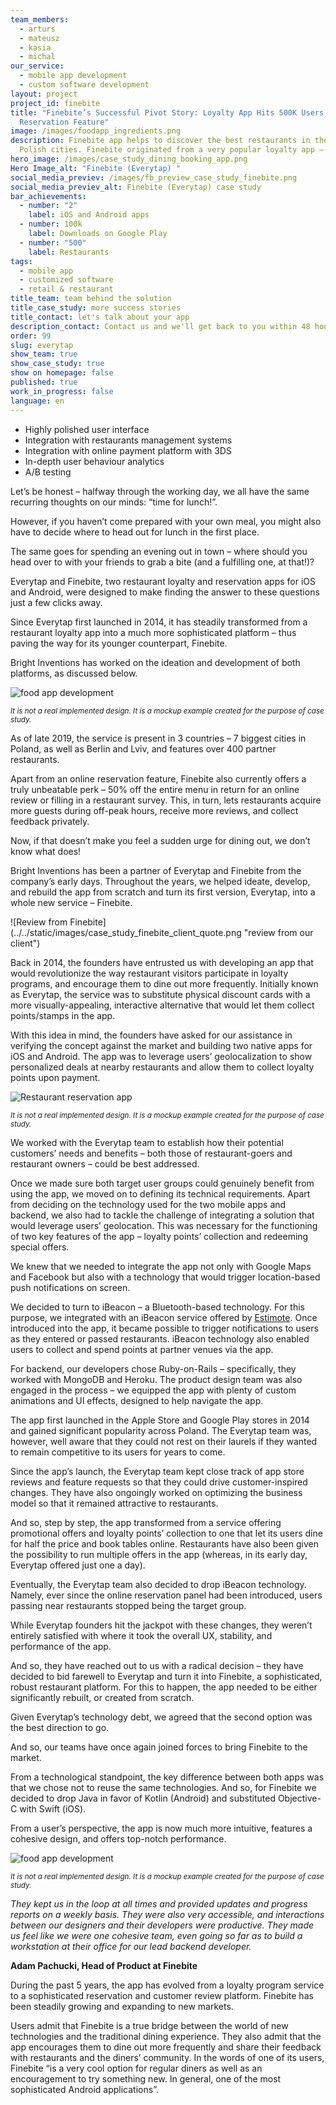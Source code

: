 ```yaml
---
team_members:
  - arturs
  - mateusz
  - kasia
  - michal
our_service:
  - mobile app development
  - custom software development
layout: project
project_id: finebite
title: "Finebite’s Successful Pivot Story: Loyalty App Hits 500K Users with New
  Reservation Feature"
image: /images/foodapp_ingredients.png
description: Finebite app helps to discover the best restaurants in the biggest
  Polish cities. Finebite originated from a very popular loyalty app – Everytap.
hero_image: /images/case_study_dining_booking_app.png
Hero Image_alt: "Finebite (Everytap) "
social_media_previev: /images/fb_preview_case_study_finebite.png
social_media_previev_alt: Finebite (Everytap) case study
bar_achievements:
  - number: "2"
    label: iOS and Android apps
  - number: 100k
    label: Downloads on Google Play
  - number: "500"
    label: Restaurants
tags:
  - mobile app
  - customized software
  - retail & restaurant
title_team: team behind the solution
title_case_study: more success stories
title_contact: let's talk about your app
description_contact: Contact us and we'll get back to you within 48 hours!
order: 99
slug: everytap
show_team: true
show_case_study: true
show on homepage: false
published: true
work_in_progress: false
language: en
---
```

<TitleWithIcon sectionTitle="main Finebite tech elements:" titleIcon="/images/main_features_icon.png" titleIconAlt="Main features:" />

* Highly polished user interface
* Integration with restaurants management systems
* Integration with online payment platform with 3DS
* In-depth user behaviour analytics
* A/B testing

<TitleWithIcon sectionTitle="about Finebite" titleIcon="/images/three_flags.svg" titleIconAlt="about Finebitey" />

Let’s be honest – halfway through the working day, we all have the same recurring thoughts on our minds: “time for lunch!”.

However, if you haven’t come prepared with your own meal, you might also have to decide where to head out for lunch in the first place.

The same goes for spending an evening out in town – where should you head over to with your friends to grab a bite (and a fulfilling one, at that!)?

Everytap and Finebite, two restaurant loyalty and reservation apps for iOS and Android, were designed to make finding the answer to these questions just a few clicks away.

Since Everytap first launched in 2014, it has steadily transformed from a restaurant loyalty app into a much more sophisticated platform – thus paving the way for its younger counterpart, Finebite.

Bright Inventions has worked on the ideation and development of both platforms, as discussed below.

![food app development](../../static/images/foodapp_spinach.png)

<sub>*It is not a real implemented design. It is a mockup example created for the purpose of case study.*</sub>

As of late 2019, the service is present in 3 countries – 7 biggest cities in Poland, as well as Berlin and Lviv, and features over 400 partner restaurants.

Apart from an online reservation feature, Finebite also currently offers a truly unbeatable perk – 50% off the entire menu in return for an online review or filling in a restaurant survey. This, in turn, lets restaurants acquire more guests during off-peak hours, receive more reviews, and collect feedback privately.

Now, if that doesn’t make you feel a sudden urge for dining out, we don’t know what does!

<AppStore googleApp='https://play.google.com/store/apps/details?id=com.everytap' srcGoogle='/images/google_play.png' altGoogleImage='Finebite Google Play' appStore='https://apps.apple.com/app/id894593031' srcAppStore='/images/app_store.png' altAppStoreImage='Finebite App Store' />

<TitleWithIcon sectionTitle="goal" titleIcon="/images/goal_title_section.png" titleIconAlt="goal" />

Bright Inventions has been a partner of Everytap and Finebite from the company’s early days. Throughout the years, we helped ideate, develop, and rebuild the app from scratch and turn its first version, Everytap, into a whole new service – Finebite.

<div className="image">![Review from Finebite](../../static/images/case_study_finebite_client_quote.png "review from our client")</div>

Back in 2014, the founders have entrusted us with developing an app that would revolutionize the way restaurant visitors participate in loyalty programs, and encourage them to dine out more frequently. Initially known as Everytap, the service was to substitute physical discount cards with a more visually-appealing, interactive alternative that would let them collect points/stamps in the app.

With this idea in mind, the founders have asked for our assistance in verifying the concept against the market and building two native apps for iOS and Android. The app was to leverage users’ geolocalization to show personalized deals at nearby restaurants and allow them to collect loyalty points upon payment.

![Restaurant reservation app](../../static/images/foodapp_trio2.png)

<sub>*It is not a real implemented design. It is a mockup example created for the purpose of case study.*</sub>

<AnchorLink href='#contactForm' text='let’s talk about your project'/>

<TitleWithIcon sectionTitle="process of Finebite development" titleIcon="/images/gearwheel.svg" titleIconAlt="process of developing Finebite" />

We worked with the Everytap team to establish how their potential customers’ needs and benefits – both those of restaurant-goers and restaurant owners – could be best addressed.

Once we made sure both target user groups could genuinely benefit from using the app, we moved on to defining its technical requirements. Apart from deciding on the technology used for the two mobile apps and backend, we also had to tackle the challenge of integrating a solution that would leverage users’ geolocation. This was necessary for the functioning of two key features of the app – loyalty points’ collection and redeeming special offers.

We knew that we needed to integrate the app not only with Google Maps and Facebook but also with a technology that would trigger location-based push notifications on screen.

We decided to turn to iBeacon – a Bluetooth-based technology. For this purpose, we integrated with an iBeacon service offered by [Estimote](https://estimote.com/). Once introduced into the app, it became possible to trigger notifications to users as they entered or passed restaurants. iBeacon technology also enabled users to collect and spend points at partner venues via the app.

For backend, our developers chose Ruby-on-Rails – specifically, they worked with MongoDB and Heroku. The product design team was also engaged in the process – we equipped the app with plenty of custom animations and UI effects, designed to help navigate the app.

<AnchorLink href='#contactForm' text='let’s talk about your project'/>

<TitleWithIcon sectionTitle="launch" titleIcon="/images/gearwheel.svg" titleIconAlt="launch" />

The app first launched in the Apple Store and Google Play stores in 2014 and gained significant popularity across Poland. The Everytap team was, however, well aware that they could not rest on their laurels if they wanted to remain competitive to its users for years to come.

Since the app’s launch, the Everytap team kept close track of app store reviews and feature requests so that they could drive customer-inspired changes. They have also ongoingly worked on optimizing the business model so that it remained attractive to restaurants.

And so, step by step, the app transformed from a service offering promotional offers and loyalty points’ collection to one that let its users dine for half the price and book tables online. Restaurants have also been given the possibility to run multiple offers in the app (whereas, in its early day, Everytap offered just one a day).

Eventually, the Everytap team also decided to drop iBeacon technology. Namely, ever since the online reservation panel had been introduced, users passing near restaurants stopped being the target group.

While Everytap founders hit the jackpot with these changes, they weren’t entirely satisfied with where it took the overall UX, stability, and performance of the app.

And so, they have reached out to us with a radical decision – they have decided to bid farewell to Everytap and turn it into Finebite, a sophisticated, robust restaurant platform. For this to happen, the app needed to be either significantly rebuilt, or created from scratch.

Given Everytap’s technology debt, we agreed that the second option was the best direction to go.

And so, our teams have once again joined forces to bring Finebite to the market.

From a technological standpoint, the key difference between both apps was that we chose not to reuse the same technologies. And so, for Finebite we decided to drop Java in favor of Kotlin (Android) and substituted Objective-C with Swift (iOS).

From a user’s perspective, the app is now much more intuitive, features a cohesive design, and offers top-notch performance.

![food app development](../../static/images/foodapp_pumpkin.png)

<sub>*It is not a real implemented design. It is a mockup example created for the purpose of case study.*</sub>

<TitleWithIcon sectionTitle="client’s perspective" titleIcon="/images/clients_perspective_icon.svg" titleIconAlt="client’s perspective" />

*They kept us in the loop at all times and provided updates and progress reports on a weekly basis. They were also very accessible, and interactions between our designers and their developers were productive. They made us feel like we were one cohesive team, even going so far as to build a workstation at their office for our lead backend developer.*

**Adam Pachucki, Head of Product at Finebite**

<TitleWithIcon sectionTitle="result" titleIcon="/images/results_icon_title_small.png" titleIconAlt="result" />

During the past 5 years, the app has evolved from a loyalty program service to a sophisticated reservation and customer review platform. Finebite has been steadily growing and expanding to new markets.

Users admit that Finebite is a true bridge between the world of new technologies and the traditional dining experience. They also admit that the app encourages them to dine out more frequently and share their feedback with restaurants and the diners’ community. In the words of one of its users, Finebite “is a very cool option for regular diners as well as an encouragement to try something new. In general, one of the most sophisticated Android applications”.